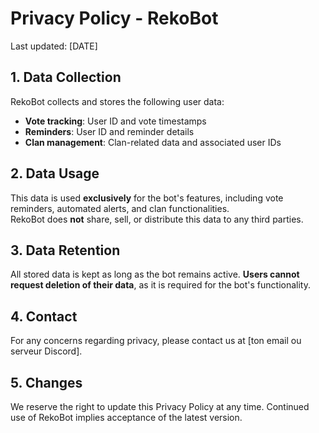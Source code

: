 # Privacy Policy - RekoBot
Last updated: [DATE]

## 1. Data Collection  
RekoBot collects and stores the following user data:  
- **Vote tracking**: User ID and vote timestamps  
- **Reminders**: User ID and reminder details  
- **Clan management**: Clan-related data and associated user IDs  

## 2. Data Usage  
This data is used **exclusively** for the bot's features, including vote reminders, automated alerts, and clan functionalities.  
RekoBot does **not** share, sell, or distribute this data to any third parties.

## 3. Data Retention  
All stored data is kept as long as the bot remains active. **Users cannot request deletion of their data**, as it is required for the bot's functionality.

## 4. Contact  
For any concerns regarding privacy, please contact us at [ton email ou serveur Discord].

## 5. Changes  
We reserve the right to update this Privacy Policy at any time. Continued use of RekoBot implies acceptance of the latest version.
